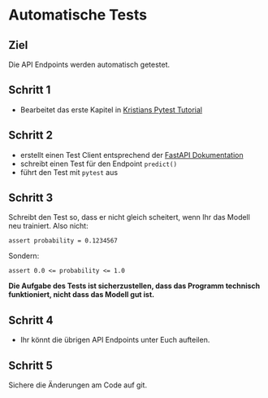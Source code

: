 
# Automatische Tests

## Ziel

Die API Endpoints werden automatisch getestet.

## Schritt 1

* Bearbeitet das erste Kapitel in [Kristians Pytest Tutorial](https://www.academis.eu/python_testing)

## Schritt 2

* erstellt einen Test Client entsprechend der [FastAPI Dokumentation](https://fastapi.tiangolo.com/tutorial/testing/)
* schreibt einen Test für den Endpoint `predict()`
* führt den Test mit `pytest` aus

## Schritt 3

Schreibt den Test so, dass er nicht gleich scheitert, wenn Ihr das Modell neu trainiert.
Also nicht:

    assert probability = 0.1234567

Sondern:

    assert 0.0 <= probability <= 1.0

**Die Aufgabe des Tests ist sicherzustellen, dass das Programm technisch funktioniert, nicht dass das Modell gut ist.**

## Schritt 4

* Ihr könnt die übrigen API Endpoints unter Euch aufteilen.

## Schritt 5

Sichere die Änderungen am Code auf git.
